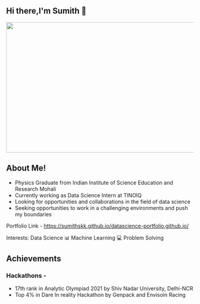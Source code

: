 ## Hi there,I'm Sumith 👋
<!-- ![](https://user-images.githubusercontent.com/42634704/140610513-5e8b7275-2af9-4eb5-8e87-e9649ef6b4cd.png=250x250) -->

<a href="url"><img src="https://user-images.githubusercontent.com/42634704/140610513-5e8b7275-2af9-4eb5-8e87-e9649ef6b4cd.png" height="350" width="1000" ></a>

## About Me! 
* Physics Graduate from Indian Institute of Science Education and Research Mohali
* Currently working as Data Science Intern at TINOIQ
* Looking for opportunities and collaborations in the field of data science
* Seeking opportunities to work in a challenging environments and push my boundaries


Portfolio Link - https://sumithskk.github.io/datascience-portfolio.github.io/

Interests:
Data Science 📊
Machine Learning 💻
Problem Solving

## Achievements
### Hackathons -
* 17th rank in Analytic Olympiad 2021 by Shiv Nadar University, Delhi-NCR
* Top 4% in Dare In reality Hackathon by Genpack and Envisoin Racing




